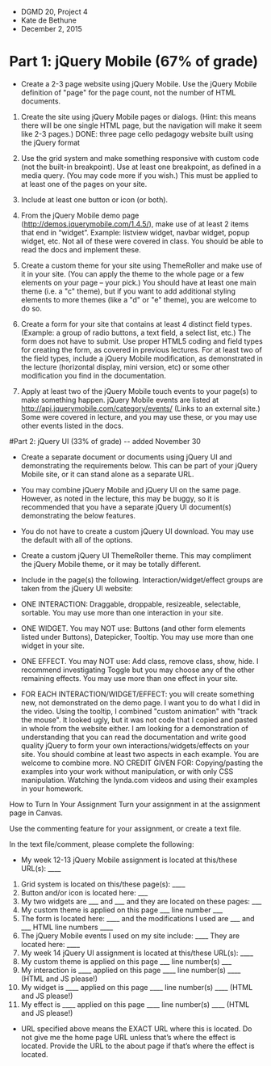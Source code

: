 * DGMD 20, Project 4
* Kate de Bethune
* December 2, 2015

# Part 1: jQuery Mobile (67% of grade)

* Create a 2-3 page website using jQuery Mobile. Use the jQuery Mobile definition of "page" for the page count, not the number of HTML documents.

1. Create the site using jQuery Mobile pages or dialogs.  (Hint: this means there will be one single HTML page, but the navigation will make it seem like 2-3 pages.)
  DONE: three page cello pedagogy website built using the jQuery format


2. Use the grid system and make something responsive with custom code (not the built-in breakpoint). Use at least one breakpoint, as defined in a media query. (You may code more if you wish.) This must be applied to at least one of the pages on your site.


3. Include at least one button or icon (or both).

4. From the jQuery Mobile demo page (http://demos.jquerymobile.com/1.4.5/), make use of at least 2 items that end in “widget”. Example: listview widget, navbar widget, popup widget, etc. Not all of these were covered in class. You should be able to read the docs and implement these.

5. Create a custom theme for your site using ThemeRoller and make use of it in your site. (You can apply the theme to the whole page or a few elements on your page – your pick.) You should have at least one main theme (i.e. a "c" theme), but if you want to add additional styling elements to more themes (like a "d" or "e" theme), you are welcome to do so.

6. Create a form for your site that contains at least 4 distinct field types. (Example: a group of radio buttons, a text field, a select list, etc.) The form does not have to submit. Use proper HTML5 coding and field types for creating the form, as covered in previous lectures. For at least two of the field types, include a jQuery Mobile modification, as demonstrated in the lecture (horizontal display, mini version, etc) or some other modification you find in the documentation.

7. Apply at least two of the jQuery Mobile touch events to your page(s) to make something happen. jQuery Mobile events are listed at http://api.jquerymobile.com/category/events/ (Links to an external site.) Some were covered in lecture, and you may use these, or you may use other events listed in the docs.

#Part 2: jQuery UI (33% of grade) -- added November 30

* Create a separate document or documents using jQuery UI and demonstrating the requirements below. This can be part of your jQuery Mobile site, or it can stand alone as a separate URL.

- You may combine jQuery Mobile and jQuery UI on the same page. However, as noted in the lecture, this may be buggy, so it is recommended that you have a separate jQuery UI document(s) demonstrating the below features.

- You do not have to create a custom jQuery UI download. You may use the default with all of the options.

- Create a custom jQuery UI ThemeRoller theme. This may compliment the jQuery Mobile theme, or it may be totally different.

- Include in the page(s) the following. Interaction/widget/effect groups are taken from the jQuery UI website:
- ONE INTERACTION: Draggable, droppable, resizeable, selectable, sortable. You may use more than one interaction in your site.
- ONE WIDGET. You may NOT use: Buttons (and other form elements listed under Buttons), Datepicker, Tooltip. You may use more than one widget in your site.
- ONE EFFECT. You may NOT use: Add class, remove class, show, hide. I recommend investigating Toggle but you may choose any of the other remaining effects. You may use more than one effect in your site.
- FOR EACH INTERACTION/WIDGET/EFFECT: you will create something new, not demonstrated on the demo page. I want you to do what I did in the video. Using the tooltip, I combined "custom animation" with "track the mouse". It looked ugly, but it was not code that I copied and pasted in whole from the website either. I am looking for a demonstration of understanding that you can read the documentation and write good quality jQuery to form your own interactions/widgets/effects on your site. You should combine at least two aspects in each example. You are welcome to combine more.
NO CREDIT GIVEN FOR: Copying/pasting the examples into your work without manipulation, or with only CSS manipulation. Watching the lynda.com videos and using their examples in your homework.

How to Turn In Your Assignment
Turn your assignment in at the assignment page in Canvas. 

Use the commenting feature for your assignment, or create a text file.

In the text file/comment, please complete the following:

* My week 12-13 jQuery Mobile assignment is located at this/these URL(s): ____
1. Grid system is located on this/these page(s): ____
2. Button and/or icon is located here: ___
3. My two widgets are ___ and ___ and they are located on these pages: ___
4. My custom theme is applied on this page ___ line number ___ 
5. The form is located here: ____ and the modifications I used are ___ and ___ HTML line numbers ____
6. The jQuery Mobile events I used on my site include: ____ They are located here: ____
7. My week 14 jQuery UI assignment is located at this/these URL(s): ____
8. My custom theme is applied on this page ___ line number(s) ___ 
9. My interaction is ____ applied on this page ____ line number(s) ____ (HTML and JS please!)
10. My widget is ____ applied on this page ____ line number(s) ____ (HTML and JS please!)
11. My effect is ____ applied on this page ____ line number(s) ____ (HTML and JS please!)

- URL specified above means the EXACT URL where this is located. Do not give me the home page URL unless that’s where the effect is located. Provide the URL to the about page if that’s where the effect is located.
